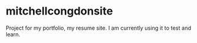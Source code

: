 # mitchellcongdonsite
Project for my portfolio, my resume site. I am currently using it to  test and learn.
